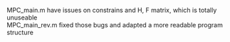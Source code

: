 MPC_main.m have issues on constrains and H, F matrix, which is totally unuseable  
MPC_main_rev.m  fixed those bugs and adapted a more readable program structure  

